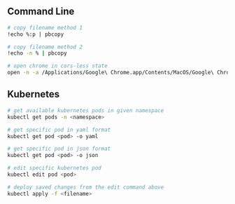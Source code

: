## Command Line

```sh
# copy filename method 1
!echo %:p | pbcopy
```

```sh
# copy filename method 2
!echo -n % | pbcopy
```

```sh
# open chrome in cors-less state
open -n -a /Applications/Google\ Chrome.app/Contents/MacOS/Google\ Chrome --args --user-data-dir="/tmp/chrome_dev_test" --disable-web-security
```

## Kubernetes

```sh
# get available kubernetes pods in given namespace
kubectl get pods -n <namespace>
```

```sh
# get specific pod in yaml format
kubectl get pod <pod> -o yaml

# get specific pod in json format
kubectl get pod <pod> -o json
```

```sh
# edit specific kubernetes pod
kubectl edit pod <pod>
```

```sh
# deploy saved changes from the edit command above
kubectl apply -f <filename>
```
